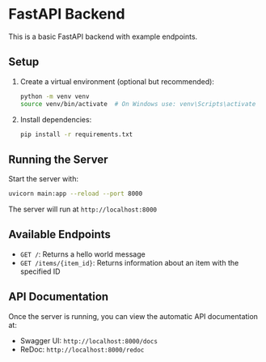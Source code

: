 # FastAPI Backend

This is a basic FastAPI backend with example endpoints.

## Setup

1. Create a virtual environment (optional but recommended):
   ```bash
   python -m venv venv
   source venv/bin/activate  # On Windows use: venv\Scripts\activate
   ```

2. Install dependencies:
   ```bash
   pip install -r requirements.txt
   ```

## Running the Server

Start the server with:
```bash
uvicorn main:app --reload --port 8000
```

The server will run at `http://localhost:8000`

## Available Endpoints

- `GET /`: Returns a hello world message
- `GET /items/{item_id}`: Returns information about an item with the specified ID

## API Documentation

Once the server is running, you can view the automatic API documentation at:
- Swagger UI: `http://localhost:8000/docs`
- ReDoc: `http://localhost:8000/redoc`